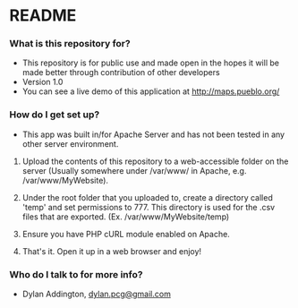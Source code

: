 # README #


### What is this repository for? ###

* This repository is for public use and made open in the hopes it will be made better through contribution of other developers
* Version 1.0
* You can see a live demo of this application at http://maps.pueblo.org/

### How do I get set up? ###

* This app was built in/for Apache Server and has not been tested in any other server environment.

1. Upload the contents of this repository to a web-accessible folder on the server (Usually somewhere under /var/www/ in Apache, e.g. /var/www/MyWebsite).

2. Under the root folder that you uploaded to, create a directory called 'temp' and set permissions to 777. This directory is used for the .csv files that are exported. (Ex. /var/www/MyWebsite/temp)

3. Ensure you have PHP cURL module enabled on Apache.

4. That's it. Open it up in a web browser and enjoy!


### Who do I talk to for more info? ###

* Dylan Addington, dylan.pcg@gmail.com
